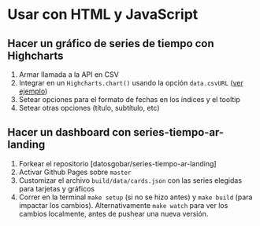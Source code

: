 # Usar con HTML y JavaScript

## Hacer un gráfico de series de tiempo con Highcharts

1. Armar llamada a la API en CSV
2. Integrar en un `Highcharts.chart()` usando la opción `data.csvURL` ([ver ejemplo](docs/highcharts.html))
3. Setear opciones para el formato de fechas en los índices y el tooltip
4. Setear otras opciones (título, subtítulo, etc)

## Hacer un dashboard con series-tiempo-ar-landing

1. Forkear el repositorio [datosgobar/series-tiempo-ar-landing]
2. Activar Github Pages sobre `master`
3. Customizar el archivo `build/data/cards.json` con las series elegidas para tarjetas y gráficos
4. Correr en la terminal `make setup` (si no se hizo antes) y `make build` (para impactar los cambios). Alternativamente `make watch` para ver los cambios localmente, antes de pushear una nueva versión.

